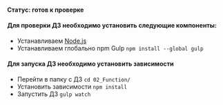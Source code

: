 #### Статус: готов к проверке

#### Для проверки ДЗ необходимо установить следующие компоненты:

* Устанавливаем [Node.js](https://nodejs.org/)
* Устанавливаем глобально npm Gulp ```npm install --global gulp```

#### Для запуска ДЗ необходимо установить зависимости
* Перейти в папку с ДЗ ```cd 02_Function/```
* Установить зависимости ```npm install```
* Запустить ДЗ ```gulp watch```
